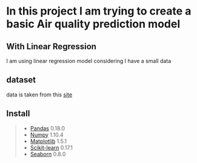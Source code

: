 # In this project I am trying to create a basic Air quality prediction model 

## With Linear Regression 
I am using linear regression model considering I have a small data

## dataset

data is taken from this [site](https://archive.ics.uci.edu/ml/datasets/Air+Quality)

## Install

> *  [Pandas](http://pandas.pydata.org) 0.18.0
> *  [Numpy](http://www.numpy.org) 1.10.4
> *  [Matplotlib](https://matplotlib.org) 1.5.1
> *  [Scikit-learn](http://scikit-learn.org/stable/) 0.17.1
> *  [Seaborn](https://seaborn.pydata.org) 0.8.0
